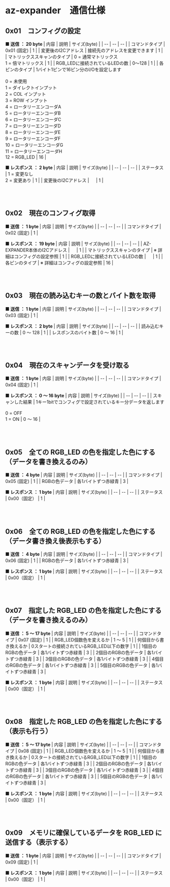 # az-expander　通信仕様

## 0x01　コンフィグの設定

<b>■ 送信 ： 20 byte </b>
|  内容  |  説明  |  サイズ(byte)  |
|  --  |  --  |  --  |
|  コマンドタイプ  |  0x01 (固定)  |  1  |
|  変更後のI2Cアドレス  |  接続先のアドレスを変更できます  |  1  |
|  マトリックススキャンのタイプ  |  0 = 通常マトリックス<br>1 = 倍マトリックス  |  1  |
|  RGB_LEDに接続されているLEDの数  |  0～128  |  1  |
|  各ピンのタイプ  |  1バイト1ピンで16ピン分のI/Oを設定します<br><br>0 = 未使用<br>1 = ダイレクトインプット<br>2 = COL インプット<br>3 = ROW インプット<br>4 = ロータリーエンコーダA<br>5 = ロータリーエンコーダB<br>6 = ロータリーエンコーダC<br>7 = ロータリーエンコーダD<br>8 = ロータリーエンコーダE<br>9 = ロータリーエンコーダF<br>10 = ロータリーエンコーダG<br>11 = ロータリーエンコーダH<br>12 = RGB_LED  |  16  |

<b>■ レスポンス ： 2 byte </b>
|  内容  |  説明  |  サイズ(byte)  |
|  --  |  --  |  --  |
|  ステータス  |  1 = 変更なし<br>2 = 変更あり  |  1  |
|  変更後のI2Cアドレス  |  　  |  1  |

<br><br>

## 0x02　現在のコンフィグ取得

<b>■ 送信 ： 1 byte </b>
|  内容  |  説明  |  サイズ(byte)  |
|  --  |  --  |  --  |
|  コマンドタイプ  |  0x02 (固定)  |  1  |

<b>■ レスポンス ： 19 byte </b>
|  内容  |  説明  |  サイズ(byte)  |
|  --  |  --  |  --  |
|  AZ-EXPANDER本体のI2Cアドレス  |  　  |  1  |
|  マトリックススキャンのタイプ  |  ※ 詳細はコンフィグの設定参照  |  1  |
|  RGB_LEDに接続されているLEDの数  |  　  |  1  |
|  各ピンのタイプ  |  ※ 詳細はコンフィグの設定参照  |  16  |

<br><br>

## 0x03　現在の読み込むキーの数とバイト数を取得

<b>■ 送信 ： 1 byte </b>
|  内容  |  説明  |  サイズ(byte)  |
|  --  |  --  |  --  |
|  コマンドタイプ  |  0x03 (固定)  |  1  |

<b>■ レスポンス ： 2 byte </b>
|  内容  |  説明  |  サイズ(byte)  |
|  --  |  --  |  --  |
|  読み込むキーの数  |  0 ～ 128  |  1  |
|  レスポンスのバイト数  |  0 ～ 16  |  1  |

<br><br>

## 0x04　現在のスキャンデータを受け取る

<b>■ 送信 ： 1 byte </b>
|  内容  |  説明  |  サイズ(byte)  |
|  --  |  --  |  --  |
|  コマンドタイプ  |  0x04 (固定)  |  1  |

<b>■ レスポンス ： 0 ～ 16 byte </b>
|  内容  |  説明  |  サイズ(byte)  |
|  --  |  --  |  --  |
|  スキャンした結果  |  1キー1bitでコンフィグで設定されているキー分データを返します<br><br>0 = OFF<br>1 = ON  |  0 ～ 16  |

<br><br>

## 0x05　全ての RGB_LED の色を指定した色にする（データを書き換えるのみ）

<b>■ 送信 ： 4 byte </b>
|  内容  |  説明  |  サイズ(byte)  |
|  --  |  --  |  --  |
|  コマンドタイプ  |  0x05 (固定)  |  1  |
|  RGBの色データ  |  各1バイトずつ赤緑青  |  3  |

<b>■ レスポンス ： 1 byte </b>
|  内容  |  説明  |  サイズ(byte)  |
|  --  |  --  |  --  |
|  ステータス  |  0x00（固定）  |  1  |

<br><br>

## 0x06　全ての RGB_LED の色を指定した色にする（データ書き換え後表示もする）

<b>■ 送信 ： 4 byte </b>
|  内容  |  説明  |  サイズ(byte)  |
|  --  |  --  |  --  |
|  コマンドタイプ  |  0x06 (固定)  |  1  |
|  RGBの色データ  |  各1バイトずつ赤緑青  |  3  |

<b>■ レスポンス ： 1 byte </b>
|  内容  |  説明  |  サイズ(byte)  |
|  --  |  --  |  --  |
|  ステータス  |  0x00（固定）  |  1  |

<br><br>

## 0x07　指定した RGB_LED の色を指定した色にする（データを書き換えるのみ）

<b>■ 送信 ： 5 ～ 17 byte </b>
|  内容  |  説明  |  サイズ(byte)  |
|  --  |  --  |  --  |
|  コマンドタイプ  |  0x07 (固定)  |  1  |
|  RGB_LED個数色を変えるか  |  1 ～ 5  |  1  |
|  何個目から書き換えるか  |  0スタートの接続されているRGB_LED以下の数字  |  1  |
|  1個目のRGBの色データ  |  各1バイトずつ赤緑青  |  3  |
|  2個目のRGBの色データ  |  各1バイトずつ赤緑青  |  3  |
|  3個目のRGBの色データ  |  各1バイトずつ赤緑青  |  3  |
|  4個目のRGBの色データ  |  各1バイトずつ赤緑青  |  3  |
|  5個目のRGBの色データ  |  各1バイトずつ赤緑青  |  3  |

<b>■ レスポンス ： 1 byte </b>
|  内容  |  説明  |  サイズ(byte)  |
|  --  |  --  |  --  |
|  ステータス  |  0x00（固定）  |  1  |

<br><br>

## 0x08　指定した RGB_LED の色を指定した色にする（表示も行う）

<b>■ 送信 ： 5 ～ 17 byte </b>
|  内容  |  説明  |  サイズ(byte)  |
|  --  |  --  |  --  |
|  コマンドタイプ  |  0x08 (固定)  |  1  |
|  RGB_LED個数色を変えるか  |  1 ～ 5  |  1  |
|  何個目から書き換えるか  |  0スタートの接続されているRGB_LED以下の数字  |  1  |
|  1個目のRGBの色データ  |  各1バイトずつ赤緑青  |  3  |
|  2個目のRGBの色データ  |  各1バイトずつ赤緑青  |  3  |
|  3個目のRGBの色データ  |  各1バイトずつ赤緑青  |  3  |
|  4個目のRGBの色データ  |  各1バイトずつ赤緑青  |  3  |
|  5個目のRGBの色データ  |  各1バイトずつ赤緑青  |  3  |

<b>■ レスポンス ： 1 byte </b>
|  内容  |  説明  |  サイズ(byte)  |
|  --  |  --  |  --  |
|  ステータス  |  0x00（固定）  |  1  |

<br><br>

## 0x09　メモリに確保しているデータを RGB_LED に送信する（表示する）

<b>■ 送信 ： 1 byte </b>
|  内容  |  説明  |  サイズ(byte)  |
|  --  |  --  |  --  |
|  コマンドタイプ  |  0x09 (固定)  |  1  |

<b>■ レスポンス ： 1 byte </b>
|  内容  |  説明  |  サイズ(byte)  |
|  --  |  --  |  --  |
|  ステータス  |  0x00（固定）  |  1  |

<br><br>

